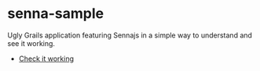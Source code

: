 senna-sample
============

Ugly Grails application featuring Sennajs in a simple way to understand and see it working.

* [Check it working](http://senna-sample.herokuapp.com/)
